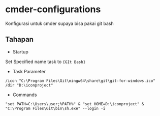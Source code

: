 # cmder-configurations
Konfigurasi untuk cmder supaya bisa pakai git bash

## Tahapan

- Startup

Set Specified name task to `{GIt Bash}`

- Task Parameter

```
/icon "C:\Program Files\Git\mingw64\share\git\git-for-windows.ico" /dir "D:\iconproject"
```

- Commands

```
"set PATH=C:\Users\user;%PATH%" & "set HOME=D:\iconproject" & "C:\Program Files\Git\bin\sh.exe" --login -i 
```
